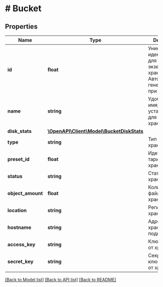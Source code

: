# # Bucket

## Properties

Name | Type | Description | Notes
------------ | ------------- | ------------- | -------------
**id** | **float** | Уникальный идентификатор для каждого экземпляра хранилища. Автоматически генерируется при создании. |
**name** | **string** | Удобочитаемое имя, установленное для хранилища. |
**disk_stats** | [**\OpenAPI\Client\Model\BucketDiskStats**](BucketDiskStats.md) |  |
**type** | **string** | Тип хранилища. |
**preset_id** | **float** | Идентификатор тарифа хранилища. |
**status** | **string** | Статус хранилища. |
**object_amount** | **float** | Количество файлов в хранилище. |
**location** | **string** | Регион хранилища. |
**hostname** | **string** | Адрес хранилища для подключения. |
**access_key** | **string** | Ключ доступа от хранилища. |
**secret_key** | **string** | Секретный ключ доступа от хранилища. |

[[Back to Model list]](../../README.md#models) [[Back to API list]](../../README.md#endpoints) [[Back to README]](../../README.md)
